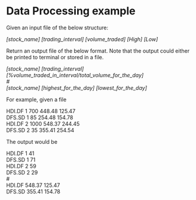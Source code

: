 # Data Processing example
Given an input file of the below structure: <br>

_[stock_name] [trading_interval] [volume_traded] [High] [Low]_

Return an output file of the below format. Note that the output could either be printed to terminal or stored in a file.

_[stock_name] [trading_interval] [%volume_traded_in_interval/total_volume_for_the_day] <br>
\#<br>
[stock_name] [highest_for_the_day] [lowest_for_the_day]_

For example, given a file

HDI.DF 1 700 448.48 125.47<br>
DFS.SD 1 85 254.48 154.78<br>
HDI.DF 2 1000 548.37 244.45<br>
DFS.SD 2 35 355.41 254.54<br>

The output would be

HDI.DF 1 41<br>
DFS.SD 1 71<br>
HDI.DF 2 59<br>
DFS.SD 2 29<br>
\#<br>
HDI.DF 548.37 125.47<br>
DFS.SD 355.41 154.78<br>
